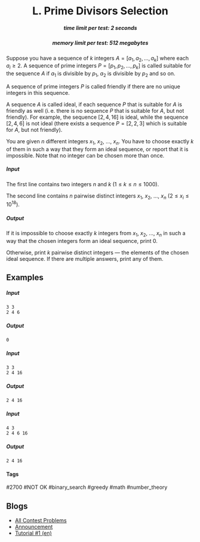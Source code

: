<h1 style='text-align: center;'> L. Prime Divisors Selection</h1>

<h5 style='text-align: center;'>time limit per test: 2 seconds</h5>
<h5 style='text-align: center;'>memory limit per test: 512 megabytes</h5>

Suppose you have a sequence of $k$ integers $A = [a_1, a_2, \dots , a_k]$ where each $a_i \geq 2$. A sequence of prime integers $P = [p_1, p_2, \dots, p_k]$ is called suitable for the sequence $A$ if $a_1$ is divisible by $p_1$, $a_2$ is divisible by $p_2$ and so on. 

A sequence of prime integers $P$ is called friendly if there are no unique integers in this sequence. 

A sequence $A$ is called ideal, if each sequence $P$ that is suitable for $A$ is friendly as well (i. e. there is no sequence $P$ that is suitable for $A$, but not friendly). For example, the sequence $[2, 4, 16]$ is ideal, while the sequence $[2, 4, 6]$ is not ideal (there exists a sequence $P = [2, 2, 3]$ which is suitable for $A$, but not friendly).

You are given $n$ different integers $x_1$, $x_2$, ..., $x_n$. You have to choose exactly $k$ of them in such a way that they form an ideal sequence, or report that it is impossible. Note that no integer can be chosen more than once.

##### Input

The first line contains two integers $n$ and $k$ ($1 \leq k \leq n \leq 1000$). 

The second line contains $n$ pairwise distinct integers $x_1$, $x_2$, ..., $x_n$ ($2 \leq x_i \leq 10^{18}$).

##### Output

If it is impossible to choose exactly $k$ integers from $x_1$, $x_2$, ..., $x_n$ in such a way that the chosen integers form an ideal sequence, print $0$.

Otherwise, print $k$ pairwise distinct integers — the elements of the chosen ideal sequence. If there are multiple answers, print any of them.

## Examples

##### Input


```text
3 3  
2 4 6  

```
##### Output


```text
0  

```
##### Input


```text
3 3  
2 4 16  

```
##### Output


```text
2 4 16   

```
##### Input


```text
4 3  
2 4 6 16  

```
##### Output


```text
2 4 16   

```


#### Tags 

#2700 #NOT OK #binary_search #greedy #math #number_theory 

## Blogs
- [All Contest Problems](../2020-2021_ICPC,_NERC,_Southern_and_Volga_Russian_Regional_Contest_(Online_Mirror,_ICPC_Rules).md)
- [Announcement](../blogs/Announcement.md)
- [Tutorial #1 (en)](../blogs/Tutorial_1_(en).md)
